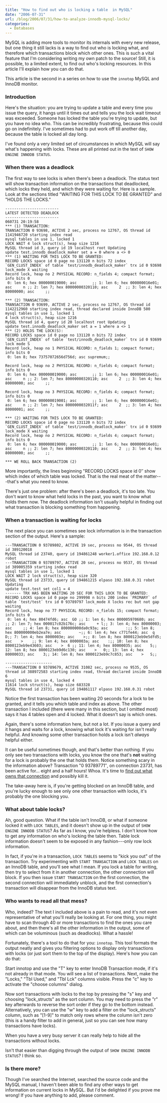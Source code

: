 ```yaml
---
title: "How to find out who is locking a table  in MySQL"
date: "2006-07-31"
url: /blog/2006/07/31/how-to-analyze-innodb-mysql-locks/
categories:
  - Databases
---
```

MySQL is adding more tools to monitor its internals with every new release, but one thing it still lacks is a way to find out who is locking what, and therefore which transactions block which other ones. This is such a vital feature that I'm considering writing my own patch to the source! Still, it is possible, to a limited extent, to find out who's locking resources. In this article I'll explain how you can do that.

This article is the second in a series on how to use the `innotop` MySQL and InnoDB monitor.

### Introduction

Here's the situation: you are trying to update a table and every time you issue the query, it hangs until it times out and tells you the lock wait timeout was exceeded. Someone has locked the table you're trying to update, but you have no idea who. This can be incredibly frustrating, because this could go on indefinitely. I've sometimes had to put work off till another day, because the table is locked all day long.

I've found only a very limited set of circumstances in which MySQL will say what's happening with locks. These are all printed out in the text of `SHOW ENGINE INNODB STATUS`.

### When there was a deadlock

The first way to see locks is when there's been a deadlock. The status text will show transaction information on the transactions that deadlocked, which locks they held, and which they were waiting for. Here is a sample. Look at the sections titled "WAITING FOR THIS LOCK TO BE GRANTED" and "HOLDS THE LOCKS."

```
------------------------
LATEST DETECTED DEADLOCK
------------------------
060731 20:19:58
*** (1) TRANSACTION:
TRANSACTION 0 93698, ACTIVE 2 sec, process no 12767, OS thread id 1141946720 starting index read
mysql tables in use 1, locked 1
LOCK WAIT 4 lock struct(s), heap size 1216
MySQL thread id 3, query id 19 localhost root Updating
update test.innodb_deadlock_maker set a = 0 where a <> 0
*** (1) WAITING FOR THIS LOCK TO BE GRANTED:
RECORD LOCKS space id 0 page no 131120 n bits 72 index `GEN_CLUST_INDEX` of table `test/innodb_deadlock_maker` trx id 0 93698 lock_mode X waiting
Record lock, heap no 2 PHYSICAL RECORD: n_fields 4; compact format; info bits 0
 0: len 6; hex 000000019000; asc       ;; 1: len 6; hex 000000016e01; asc     n ;; 2: len 7; hex 80000000320110; asc     2  ;; 3: len 4; hex 80000000; asc     ;;

*** (2) TRANSACTION:
TRANSACTION 0 93699, ACTIVE 2 sec, process no 12767, OS thread id 1142212960 starting index read, thread declared inside InnoDB 500
mysql tables in use 1, locked 1
4 lock struct(s), heap size 1216
MySQL thread id 4, query id 20 localhost root Updating
update test.innodb_deadlock_maker set a = 1 where a <> 1
*** (2) HOLDS THE LOCK(S):
RECORD LOCKS space id 0 page no 131120 n bits 72 index `GEN_CLUST_INDEX` of table `test/innodb_deadlock_maker` trx id 0 93699 lock mode S
Record lock, heap no 1 PHYSICAL RECORD: n_fields 1; compact format; info bits 0
 0: len 8; hex 73757072656d756d; asc supremum;;

Record lock, heap no 2 PHYSICAL RECORD: n_fields 4; compact format; info bits 0
 0: len 6; hex 000000019000; asc       ;; 1: len 6; hex 000000016e01; asc     n ;; 2: len 7; hex 80000000320110; asc     2  ;; 3: len 4; hex 80000000; asc     ;;

Record lock, heap no 3 PHYSICAL RECORD: n_fields 4; compact format; info bits 0
 0: len 6; hex 000000019001; asc       ;; 1: len 6; hex 000000016e01; asc     n ;; 2: len 7; hex 8000000032011f; asc     2  ;; 3: len 4; hex 80000001; asc     ;;

*** (2) WAITING FOR THIS LOCK TO BE GRANTED:
RECORD LOCKS space id 0 page no 131120 n bits 72 index `GEN_CLUST_INDEX` of table `test/innodb_deadlock_maker` trx id 0 93699 lock_mode X waiting
Record lock, heap no 2 PHYSICAL RECORD: n_fields 4; compact format; info bits 0
 0: len 6; hex 000000019000; asc       ;; 1: len 6; hex 000000016e01; asc     n ;; 2: len 7; hex 80000000320110; asc     2  ;; 3: len 4; hex 80000000; asc     ;;

*** WE ROLL BACK TRANSACTION (2)
```

More importantly, the lines beginning "RECORD LOCKS space id 0&#8243; show which index of which table was locked. That is the real meat of the matter---that's what you need to know.

There's just one problem: after there's been a deadlock, it's too late. You don't want to know what held locks in the past, you want to know what holds them now. The deadlock information isn't usually helpful in finding out what transaction is blocking something from happening.

### When a transaction is waiting for locks

The next place you can sometimes see lock information is in the transaction section of the output. Here's a sample:

```
---TRANSACTION 0 93789802, ACTIVE 19 sec, process no 9544, OS thread id 389120018
MySQL thread id 23740, query id 194861248 worker1.office 192.168.0.12 robot
---TRANSACTION 0 93789797, ACTIVE 20 sec, process no 9537, OS thread id 389005359 starting index read
mysql tables in use 1, locked 1
LOCK WAIT 2 lock struct(s), heap size 320
MySQL thread id 23733, query id 194861215 elpaso 192.168.0.31 robot Updating
update test.test set col1 = 4
------- TRX HAS BEEN WAITING 20 SEC FOR THIS LOCK TO BE GRANTED:
RECORD LOCKS space id 0 page no 299998 n bits 200 index `PRIMARY` of table `test/test` trx id 0 93789797 lock_mode X locks rec but not gap waiting
Record lock, heap no 77 PHYSICAL RECORD: n_fields 15; compact format; info bits 0 
 0: len 4; hex 80474fd6; asc  GO ;; 1: len 6; hex 000005970680; asc       ;; 2: len 7; hex 000017c02b176c; asc     + l;; 3: len 4; hex 80000003; asc     ;; 4: len 8; hex 800000000da0c93a; asc        :;; 5: len 8; hex 800000000eb2ea7e; asc        ~;; 6: len 4; hex c771fe44; asc  q D;; 7: len 4; hex 8000003e; asc    >;; 8: len 8; hex 8000123eb9e5dfd5; asc    >    ;; 9: len 4; hex 8000003a; asc    :;; 10: len 8; hex 8000123eb9e43603; asc    >  6 ;; 11: len 4; hex 80000035; asc    5;; 12: len 8; hex 8000123eb9d6c130; asc    >   0;; 13: len 4; hex 80000033; asc    3;; 14: len 8; hex 8000123eb9c7c853; asc    >   S;;
 
---------------------
---TRANSACTION 0 93789679, ACTIVE 31082 sec, process no 9535, OS thread id 388972583 starting index read, thread declared inside InnoDB 6
mysql tables in use 4, locked 4
11614 lock struct(s), heap size 683328
MySQL thread id 23731, query id 194861117 elpaso 192.168.0.31 robot
```

Notice the first transaction has been waiting 20 seconds for a lock to be granted, and it tells you which table and index as above. The other transaction I included (there were many in this section, but I omitted most) says it has 4 tables open and 4 locked. What it doesn't say is which ones.

Again, there's some information here, but not a lot. If you issue a query and it hangs and waits for a lock, knowing what lock it's waiting for isn't really helpful. And knowing some other transaction holds a lock isn't *always* helpful either.

It can be useful sometimes though, and that's better than nothing. If you only see two transactions with locks, you know the one that's **not** waiting for a lock is probably the one that holds them. Notice something scary in the information above? Transaction "0 93789771&#8243;, on connection 23731, has been active for... eight and a half hours! Whoa. It's time to [find out what owns that connection](/blog/2006/07/23/how-to-track-what-owns-a-mysql-connection/) and possibly kill it.

The take-away here is, if you're getting blocked on an InnoDB table, and you're lucky enough to see only one other transaction with locks, it's probably the one blocking you.

### What about table locks?

Ah, good question. What if the table isn't InnoDB, or what if someone locked it with `LOCK TABLES`, and it doesn't show up in the output of `SHOW ENGINE INNODB STATUS`? As far as I know, you're helpless. I don't know how to get any information on who's locking the table then. Table lock information doesn't seem to be exposed in any fashion---only row lock information.

In fact, if you're in a transaction, `LOCK TABLES` seems to "kick you out" of the transaction. Try experimenting with `START TRANSACTION` and `LOCK TABLES` on an InnoDB table, and you'll see what I mean. If you lock a table for writing, then try to select from it in another connection, the other connection will block. If you then issue `START TRANSACTION` on the first connection, the second connection will immediately unblock, and the first connection's transaction will disappear from the InnoDB status text.

### Who wants to read all that mess?

Who, indeed? The text I included above is a pain to read, and it's not even representative of what you'll really be looking at. For one thing, you might have to scan through 40 or more transactions to find the ones you care about, and then there's all the other information in the output, some of which can be voluminous (such as deadlocks). What a hassle!

Fortunately, there's a tool to do that for you: `innotop`. This tool formats the output neatly and gives you filtering options to display only transactions with locks (or just sort them to the top of the display). Here's how you can do that:

Start innotop and use the "T" key to enter InnoDB Transaction mode, if it's not already in that mode. You will see a list of transactions. Next, make the "Locks," "Tbl Used," and "Tbl Lck" columns visible. Press the "c" key to activate the "choose columns" dialog.

Now sort transactions with locks to the top by pressing the "s" key and choosing "lock\_structs" as the sort column. You may need to press the "r" key afterwards to reverse the sort order if they go to the bottom instead. Alternatively, you can use the "w" key to add a filter on the "lock\_structs" column, such as "[1-9]" to match only rows where the column isn't zero (this is a handy filter to add in general, just so you can see how many transactions have locks).

When you have a very busy server it can really help to hide all the transactions without locks.

Isn't that easier than digging through the output of `SHOW ENGINE INNODB STATUS`? I think so.

### Is there more?

Though I've searched the Internet, searched the source code and the MySQL manual, I haven't been able to find any other ways to get information on current locks in MySQL. But I'd be delighted if you prove me wrong! If you have anything to add, please comment.



